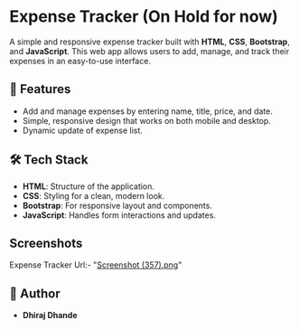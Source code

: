 # Expense Tracker (On Hold for now)
A simple and responsive expense tracker built with **HTML**, **CSS**, **Bootstrap**, and **JavaScript**. 
This web app allows users to add, manage, and track their expenses in an easy-to-use interface.

## 📌 Features
- Add and manage expenses by entering name, title, price, and date.
- Simple, responsive design that works on both mobile and desktop.
- Dynamic update of expense list.

## 🛠️ Tech Stack
- **HTML**: Structure of the application.
- **CSS**: Styling for a clean, modern look.
- **Bootstrap**: For responsive layout and components.
- **JavaScript**: Handles form interactions and updates.

## Screenshots 
  Expense Tracker Url:- 
  "[Screenshot (357).png](https://github.com/dhirajdhande19/Expense-Tracker/blob/8963daed6c3108eac02c9463867370ce3010ccdf/Screenshot%20(357).png)"


## 🚀 Author
  - **Dhiraj Dhande**
